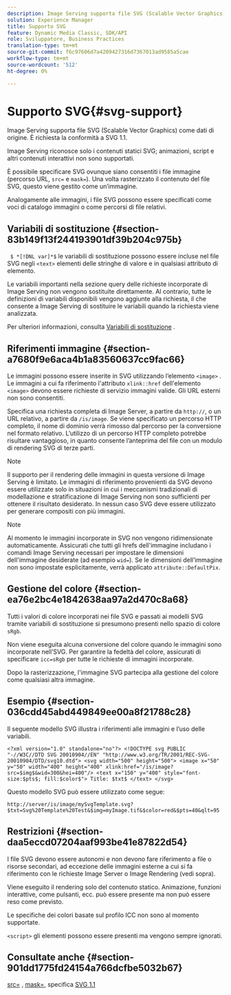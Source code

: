 ```yaml
---
description: Image Serving supporta file SVG (Scalable Vector Graphics) come dati di origine. È richiesta la conformità a SVG 1.1.
solution: Experience Manager
title: Supporto SVG
feature: Dynamic Media Classic, SDK/API
role: Sviluppatore, Business Practices
translation-type: tm+mt
source-git-commit: f6c97606d7a4209427316d7367013ad9585a5cae
workflow-type: tm+mt
source-wordcount: '512'
ht-degree: 0%

---
```



# Supporto SVG{#svg-support}

Image Serving supporta file SVG (Scalable Vector Graphics) come dati di origine. È richiesta la conformità a SVG 1.1.

Image Serving riconosce solo i contenuti statici SVG; animazioni, script e altri contenuti interattivi non sono supportati.

È possibile specificare SVG ovunque siano consentiti i file immagine (percorso URL, `src=` e `mask=`). Una volta rasterizzato il contenuto del file SVG, questo viene gestito come un’immagine.

Analogamente alle immagini, i file SVG possono essere specificati come voci di catalogo immagini o come percorsi di file relativi.

## Variabili di sostituzione {#section-83b149f13f244193901df39b204c975b}

` $ *[!DNL var]*$` le variabili di sostituzione possono essere incluse nel file SVG negli  `<text>` elementi delle stringhe di valore e in qualsiasi attributo di elemento.

Le variabili importanti nella sezione query delle richieste incorporate di Image Serving non vengono sostituite direttamente. Al contrario, tutte le definizioni di variabili disponibili vengono aggiunte alla richiesta, il che consente a Image Serving di sostituire le variabili quando la richiesta viene analizzata.

Per ulteriori informazioni, consulta [Variabili di sostituzione](../../../../../is-api/http-ref/image-serving-api-ref/c-http-protocol-reference/c-syntax-and-features/r-is-http-substitution-variables.md#reference-90dc01aba44940e4acdd0c6476e7aa5a) .

## Riferimenti immagine {#section-a7680f9e6aca4b1a83560637cc9fac66}

Le immagini possono essere inserite in SVG utilizzando l’elemento `<image>` . Le immagini a cui fa riferimento l&#39;attributo `xlink::href` dell&#39;elemento `<image>` devono essere richieste di servizio immagini valide. Gli URL esterni non sono consentiti.

Specifica una richiesta completa di Image Server, a partire da `http://`, o un URL relativo, a partire da `/is/image`. Se viene specificato un percorso HTTP completo, il nome di dominio verrà rimosso dal percorso per la conversione nel formato relativo. L’utilizzo di un percorso HTTP completo potrebbe risultare vantaggioso, in quanto consente l’anteprima del file con un modulo di rendering SVG di terze parti.

>[!NOTE]
>
>Il supporto per il rendering delle immagini in questa versione di Image Serving è limitato. Le immagini di riferimento provenienti da SVG devono essere utilizzate solo in situazioni in cui i meccanismi tradizionali di modellazione e stratificazione di Image Serving non sono sufficienti per ottenere il risultato desiderato. In nessun caso SVG deve essere utilizzato per generare compositi con più immagini.

>[!NOTE]
>
>Al momento le immagini incorporate in SVG non vengono ridimensionate automaticamente. Assicurati che tutti gli hrefs dell&#39;immagine includano i comandi Image Serving necessari per impostare le dimensioni dell&#39;immagine desiderate (ad esempio `wid=`). Se le dimensioni dell’immagine non sono impostate esplicitamente, verrà applicato `attribute::DefaultPix`.

## Gestione del colore {#section-ea76e2bc4e1842638aa97a2d470c8a68}

Tutti i valori di colore incorporati nei file SVG e passati ai modelli SVG tramite variabili di sostituzione si presumono presenti nello spazio di colore `sRgb`.

Non viene eseguita alcuna conversione del colore quando le immagini sono incorporate nell’SVG. Per garantire la fedeltà del colore, assicurati di specificare `icc=sRgb` per tutte le richieste di immagini incorporate.

Dopo la rasterizzazione, l&#39;immagine SVG partecipa alla gestione del colore come qualsiasi altra immagine.

## Esempio {#section-036cdd45abd449849ee00a8f21788c28}

Il seguente modello SVG illustra i riferimenti alle immagini e l’uso delle variabili.

`<?xml version="1.0" standalone="no"?> <!DOCTYPE svg PUBLIC "-//W3C//DTD SVG 20010904//EN" "http://www.w3.org/TR/2001/REC-SVG-20010904/DTD/svg10.dtd"> <svg width="500" height="500"> <image x="50" y="50" width="400" height="400" xlink:href="/is/image?src=$img$&wid=300&hei=400"/> <text x="150" y="400" style="font-size:$pts$; fill:$color$"> Title: $txt$ </text> </svg>`

Questo modello SVG può essere utilizzato come segue:

`http://server/is/image/mySvgTemplate.svg?$txt=Svg%20Template%20Test&$img=myImage.tif&$color=red&$pts=40&qlt=95`

## Restrizioni {#section-daa5eccd07204aaf993be41e87822d54}

I file SVG devono essere autonomi e non devono fare riferimento a file o risorse secondari, ad eccezione delle immagini esterne a cui si fa riferimento con le richieste Image Server o Image Rendering (vedi sopra).

Viene eseguito il rendering solo del contenuto statico. Animazione, funzioni interattive, come pulsanti, ecc. può essere presente ma non può essere reso come previsto.

Le specifiche dei colori basate sul profilo ICC non sono al momento supportate.

`<script>` gli elementi possono essere presenti ma vengono sempre ignorati.

## Consultate anche {#section-901dd1775fd24154a766dcfbe5032b67}

[src=](../../../../../is-api/http-ref/image-serving-api-ref/c-http-protocol-reference/c-command-reference/r-src.md#reference-f6506637778c4c69bf106a7924a91ab1) ,  [mask=](../../../../../is-api/http-ref/image-serving-api-ref/c-http-protocol-reference/c-command-reference/r-mask.md#reference-922254e027404fb890b850e2723ee06e), specifica  [SVG 1.1](http://www.w3.org/TR/SVG11/)
